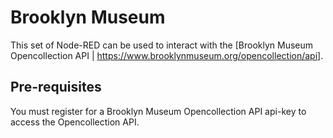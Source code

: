 # Brooklyn Museum

This set of Node-RED can be used to interact with the [Brooklyn Museum Opencollection API | https://www.brooklynmuseum.org/opencollection/api].

## Pre-requisites

You must register for a Brooklyn Museum Opencollection API api-key to access the Opencollection API. 

